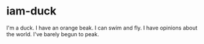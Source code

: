 # iam-duck
I'm a duck. I have an orange beak. I can swim and fly. I have opinions about the world. I've barely begun to peak.
